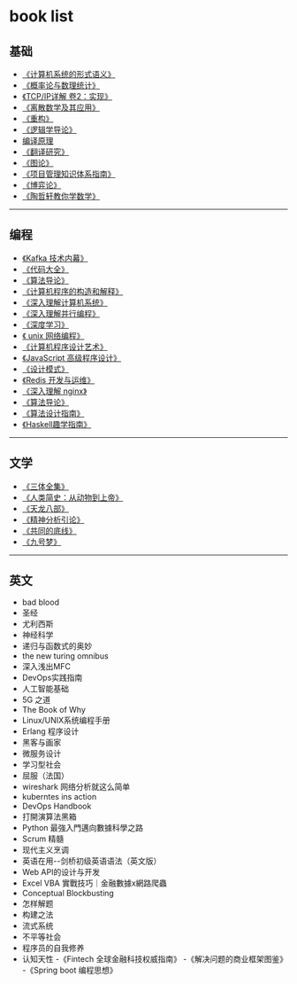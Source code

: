 # book list

<a name="0796ba76"></a>
## 基础

- [《计算机系统的形式语义》](https://book.douban.com/subject/27059871/)
- [《概率论与数理统计》](https://book.douban.com/subject/2201479/)
- [《TCP/IP详解 卷2：实现》](https://book.douban.com/subject/1087767/)
- [《离散数学及其应用》](https://book.douban.com/subject/6558200/)
- [《重构》](https://book.douban.com/subject/4262627/)
- [《逻辑学导论》](https://book.douban.com/subject/26267406/)
- [编译原理](https://book.douban.com/subject/3296317/)
- [《翻译研究》](https://book.douban.com/subject/1234604/)
- [《图论》](https://book.douban.com/subject/1740461/)
- [《项目管理知识体系指南》](https://book.douban.com/subject/24697645/)
- [《博弈论》](https://book.douban.com/subject/5346017/)
- [《陶哲轩教你学数学》](https://book.douban.com/subject/27192185/)

---

<a name="41282bf9"></a>
## 编程

- [《Kafka 技术内幕》](https://book.douban.com/subject/27179953/)
- [《代码大全》](https://book.douban.com/subject/1477390/)
- [《算法导论》](https://book.douban.com/subject/20432061/)
- [《计算机程序的构造和解释》](https://book.douban.com/subject/1148282/)
- [《深入理解计算机系统》](https://book.douban.com/subject/5333562/)
- [《深入理解并行编程》](https://book.douban.com/subject/27078711/)
- [《深度学习》](https://book.douban.com/subject/27087503/)
- [《 unix 网络编程》](https://book.douban.com/subject/4886882/)
- [《计算机程序设计艺术》](https://book.douban.com/subject/26681685/)
- [《JavaScript 高级程序设计》](https://book.douban.com/subject/10546125/)
- [《设计模式》](https://book.douban.com/subject/1052241/)
- [《Redis 开发与运维》](https://book.douban.com/subject/26971561/)
- [《深入理解 nginx》](https://book.douban.com/subject/26745255/)
- [《算法导论》](https://book.douban.com/subject/20432061/)
- [《算法设计指南》](https://book.douban.com/subject/27092363/)
- [《Haskell趣学指南》](https://book.douban.com/subject/25803388/)

---

<a name="e937addb"></a>
## 文学

- [《三体全集》](https://book.douban.com/subject/6518605/)
- [《人类简史：从动物到上帝》](https://book.douban.com/subject/26953606/)
- [《天龙八部》](https://book.douban.com/subject/1255625/)
- [《精神分析引论》](https://book.douban.com/subject/1038292/)
- [《共同的底线》](https://book.douban.com/subject/21432137/)
- [《九号梦》](https://book.douban.com/subject/24866005/)

---

<a name="f9fb6a06"></a>
## 英文

- bad blood
- 圣经
- 尤利西斯
- 神经科学
- 递归与函数式的奥妙
- the new turing omnibus
- 深入浅出MFC
- DevOps实践指南
- 人工智能基础
- 5G 之道
- The Book of Why
- Linux/UNIX系统编程手册
- Erlang 程序设计
- 黑客与画家
- 微服务设计
- 学习型社会
- 屈服（法国）
- wireshark 网络分析就这么简单
- kuberntes ins action
- DevOps Handbook
- 打開演算法黑箱
- Python 最強入門邁向數據科學之路
- Scrum 精髓
- 现代主义烹调
- 英语在用--剑桥初级英语语法（英文版）
- Web API的设计与开发
- Excel VBA 實戰技巧｜金融數據x網路爬蟲 
- Conceptual Blockbusting
- 怎样解题
- 构建之法
- 流式系统 
- 不平等社会
- 程序员的自我修养
- 认知天性
-《Fintech 全球金融科技权威指南》
-《解决问题的商业框架图鉴》
-《Spring boot 编程思想》
